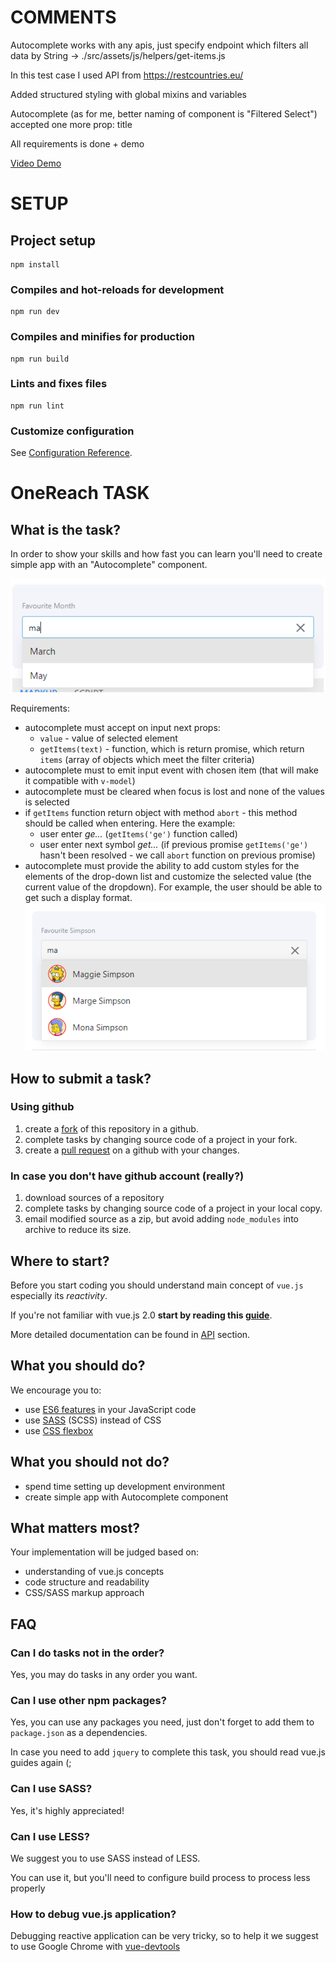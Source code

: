 # COMMENTS

Autocomplete works with any apis, just specify endpoint which filters all data by String -> ./src/assets/js/helpers/get-items.js

In this test case I used API from https://restcountries.eu/

Added structured styling with global mixins and variables

Autocomplete (as for me, better naming of component is "Filtered Select") accepted one more prop: title

All requirements is done + demo

[Video Demo](docs/demo.mov)


# SETUP

## Project setup
```
npm install
```

### Compiles and hot-reloads for development
```
npm run dev
```

### Compiles and minifies for production
```
npm run build
```

### Lints and fixes files
```
npm run lint
```

### Customize configuration
See [Configuration Reference](https://cli.vuejs.org/config/).


# OneReach TASK

## What is the task?

In order to show your skills and how fast you can learn you'll need to create simple app with an "Autocomplete" component.

![autocomplete](docs/autocomplete.png)

Requirements: 
- autocomplete must accept on input next props:
    - `value` - value of selected element 
    - `getItems(text)` - function, which is return promise, which return `items` (array of objects which meet the filter criteria)
- autocomplete must to emit input event with chosen item (that will make it compatible with `v-model`)
- autocomplete must be cleared when focus is lost and none of the values is selected
- if `getItems` function return object with method `abort` - this method should be called when entering. Here the example: 
    - user enter _ge..._ (`getItems('ge')` function called)
    - user enter next symbol _get..._ (if previous promise `getItems('ge')` hasn't been resolved - we call `abort` function on previous promise)
- autocomplete must provide the ability to add custom styles for the elements of the drop-down list and customize the selected value (the current value of the dropdown). For example, the user should be able to get such a display format.
![autocomplete_custom](docs/autocomplete_custom.png) 
 

## How to submit a task?
### Using github
1. create a [fork](https://help.github.com/articles/fork-a-repo/) of this repository in a github.
1. complete tasks by changing source code of a project in your fork.
1. create a [pull request](https://help.github.com/articles/creating-a-pull-request/) on a github with your changes.

### In case you don't have github account (really?)
1. download sources of a repository
1. complete tasks by changing source code of a project in your local copy.
1. email modified source as a zip, but avoid adding `node_modules` into archive to reduce its size.

## Where to start?
Before you start coding you should understand main concept of `vue.js` especially its _reactivity_.

If you're not familiar with vue.js 2.0 **start by reading this [guide](https://vuejs.org/v2/guide/)**.

More detailed documentation can be found in [API](https://vuejs.org/v2/api/) section.
 
## What you should do?
We encourage  you to:
 - use [ES6 features](http://es6-features.org/#Constants) in your JavaScript code
 - use [SASS](http://sass-lang.com/documentation/file.SASS_REFERENCE.html) (SCSS) instead of CSS
 - use [CSS flexbox](https://css-tricks.com/snippets/css/a-guide-to-flexbox/)
  
## What you should not do?
 - spend time setting up development environment
 - create simple app with Autocomplete component

## What matters most?
Your implementation will be judged based on:
 - understanding of vue.js concepts
 - code structure and readability
 - CSS/SASS markup approach


## FAQ
### Can I do tasks not in the order?
Yes, you may do tasks in any order you want.

### Can I use other npm packages?
Yes, you can use any packages you need, just don't forget to add them to `package.json` as a dependencies.

In case you need to add `jquery` to complete this task, you should read vue.js guides again (;

### Can I use SASS?
Yes, it's highly appreciated!

### Can I use LESS?
We suggest you to use SASS instead of LESS. 

You can use it, but you'll need to configure build process to process less properly

### How to debug vue.js application?
Debugging reactive application can be very tricky, so to help it we suggest to use Google Chrome with [vue-devtools](https://chrome.google.com/webstore/detail/vuejs-devtools/nhdogjmejiglipccpnnnanhbledajbpd?hl=en) 
 
